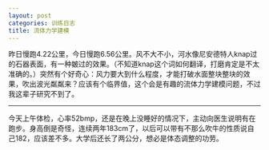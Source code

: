 ```yaml
---
layout: post
categories: 训练日志
title: 流体力学建模
---
```


昨日慢跑4.22公里，今日慢跑6.56公里。风不大不小，河水像尼安德特人knap过的石器表面，有一种皴过的效果。（不知道knap这个词如何翻译，打磨肯定是不太准确的。）突然有个好奇心：风力要大到什么程度，才能打破水面整块整块的效果，吹出波光粼粼来？应该有个临界值，这个会是有趣的流体力学建模问题，不过我这辈子研究不到了。

---

今天上午体检，心率52bmp，还是在晚上没睡好的情况下，主动向医生说明有在跑步。身高倒是奇怪，连续两年183cm了，以后可以带有不那么吹牛的性质说自己182，应该差不多。大学后还长了两公分，想必是体态调整的功劳。
